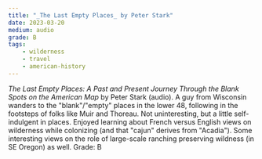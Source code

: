 ```yaml
---
title: "_The Last Empty Places_ by Peter Stark"
date: 2023-03-20
medium: audio
grade: B
tags:
    - wilderness
    - travel
    - american-history
---
```


_The Last Empty Places: A Past and Present Journey Through the Blank Spots on the American Map_ by Peter Stark (audio). A guy from Wisconsin wanders to the "blank"/"empty" places in the lower 48, following in the footsteps of folks like Muir and Thoreau. Not uninteresting, but a little self-indulgent in places. Enjoyed learning about French versus English views on wilderness while colonizing (and that "cajun" derives from "Acadia"). Some interesting views on the role of large-scale ranching preserving wildness (in SE Oregon) as well. Grade: B
